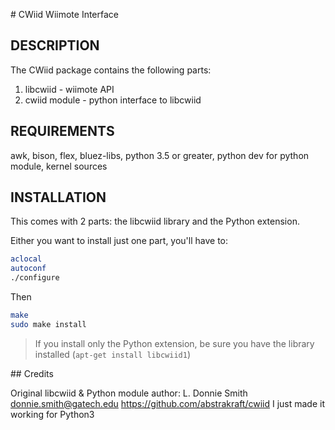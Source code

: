 # CWiid Wiimote Interface

## DESCRIPTION

The CWiid package contains the following parts:
1. libcwiid - wiimote API
2. cwiid module - python interface to libcwiid

## REQUIREMENTS

awk, bison, flex, bluez-libs, python 3.5 or greater, python dev for python module, kernel sources

## INSTALLATION

This comes with 2 parts: the libcwiid library and the Python extension.

Either you want to install just one part, you'll have to:
```sh
aclocal
autoconf
./configure
```

Then
```sh
make
sudo make install
```

> If you install only the Python extension, be sure you have the library installed (`apt-get install libcwiid1`)

## Credits

Original libcwiid & Python module author: L. Donnie Smith <donnie.smith@gatech.edu> https://github.com/abstrakraft/cwiid
I just made it working for Python3
